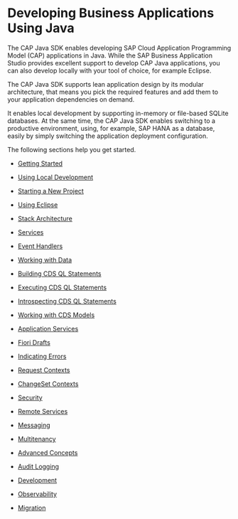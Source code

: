 <!-- loio9186ed9ab00842e1a31309ff1be38792 -->

# Developing Business Applications Using Java

The CAP Java SDK enables developing SAP Cloud Application Programming Model \(CAP\) applications in Java. While the SAP Business Application Studio provides excellent support to develop CAP Java applications, you can also develop locally with your tool of choice, for example Eclipse.

The CAP Java SDK supports lean application design by its modular architecture, that means you pick the required features and add them to your application dependencies on demand.

It enables local development by supporting in-memory or file-based SQLite databases. At the same time, the CAP Java SDK enables switching to a productive environment, using, for example, SAP HANA as a database, easily by simply switching the application deployment configuration.

The following sections help you get started.

-   [Getting Started](https://cap.cloud.sap/docs/java/getting-started)

-   [Using Local Development](https://cap.cloud.sap/docs/java/getting-started#local)

-   [Starting a New Project](https://cap.cloud.sap/docs/java/getting-started#new-project)

-   [Using Eclipse](https://cap.cloud.sap/docs/java/getting-started#eclipse)

-   [Stack Architecture](https://cap.cloud.sap/docs/java/architecture)

-   [Services](https://cap.cloud.sap/docs/java/consumption-api)

-   [Event Handlers](https://cap.cloud.sap/docs/java/provisioning-api)

-   [Working with Data](https://cap.cloud.sap/docs/java/data)

-   [Building CDS QL Statements](https://cap.cloud.sap/docs/java/query-api)

-   [Executing CDS QL Statements](https://cap.cloud.sap/docs/java/query-execution)

-   [Introspecting CDS QL Statements](https://cap.cloud.sap/docs/java/query-introspection)

-   [Working with CDS Models](https://cap.cloud.sap/docs/java/reflection-api)

-   [Application Services](https://cap.cloud.sap/docs/java/application-services)

-   [Fiori Drafts](https://cap.cloud.sap/docs/java/fiori-drafts)

-   [Indicating Errors](https://cap.cloud.sap/docs/java/indicating-errors)

-   [Request Contexts](https://cap.cloud.sap/docs/java/request-contexts)

-   [ChangeSet Contexts](https://cap.cloud.sap/docs/java/changeset-contexts)

-   [Security](https://cap.cloud.sap/docs/java/security)

-   [Remote Services](https://cap.cloud.sap/docs/java/remote-services)

-   [Messaging](https://cap.cloud.sap/docs/java/messaging-foundation)

-   [Multitenancy](https://cap.cloud.sap/docs/java/multitenancy)

-   [Advanced Concepts](https://cap.cloud.sap/docs/java/advanced)

-   [Audit Logging](https://cap.cloud.sap/docs/java/auditlog/)

-   [Development](https://cap.cloud.sap/docs/java/development)

-   [Observability](https://cap.cloud.sap/docs/java/observability/)

-   [Migration](https://cap.cloud.sap/docs/java/migration)


